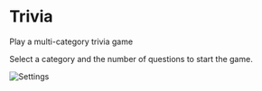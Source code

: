 # Trivia
Play a multi-category trivia game

Select a category and the number of questions to start the game.



![Settings](https://user-images.githubusercontent.com/37086236/101853825-28375900-3b15-11eb-9b73-8a255f31d570.png)





